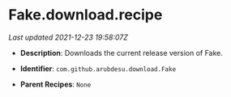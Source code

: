 # Fake.download.recipe

_Last updated 2021-12-23 19:58:07Z_

- **Description**: Downloads the current release version of Fake.

- **Identifier**: `com.github.arubdesu.download.Fake`

- **Parent Recipes**: `None`